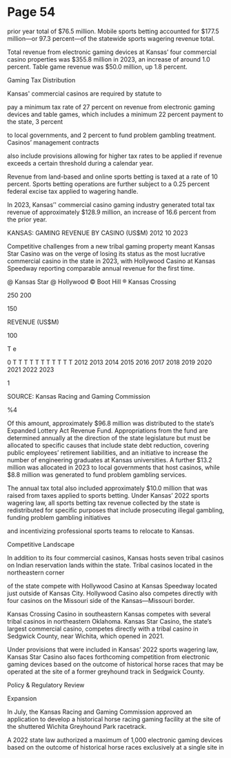 # Page 54

prior year total of $76.5 million. Mobile sports betting
accounted for $177.5 million—or 97.3 percent—of the
statewide sports wagering revenue total.

Total revenue from electronic gaming devices at Kansas’
four commercial casino properties was $355.8 million
in 2023, an increase of around 1.0 percent. Table game
revenue was $50.0 million, up 1.8 percent.

Gaming Tax Distribution

Kansas' commercial casinos are required by statute to

pay a minimum tax rate of 27 percent on revenue from
electronic gaming devices and table games, which includes
a minimum 22 percent payment to the state, 3 percent

to local governments, and 2 percent to fund problem
gambling treatment. Casinos’ management contracts

also include provisions allowing for higher tax rates to be
applied if revenue exceeds a certain threshold during a
calendar year.

Revenue from land-based and online sports betting is
taxed at a rate of 10 percent. Sports betting operations are
further subject to a 0.25 percent federal excise tax applied
to wagering handle.

In 2023, Kansas’' commercial casino gaming industry
generated total tax revenue of approximately $128.9
million, an increase of 16.6 percent from the prior year.

KANSAS: GAMING REVENUE BY CASINO (US$M)
2012 10 2023

Competitive challenges from a new tribal gaming property
meant Kansas Star Casino was on the verge of losing its
status as the most lucrative commercial casino in the
state in 2023, with Hollywood Casino at Kansas Speedway
reporting comparable annual revenue for the first time.

@ Kansas Star @ Hollywood © Boot Hill ® Kansas Crossing

250
200

150

REVENUE (US$M)

100

T e

0 T T T T T T T T T T T
2012 2013 2014 2015 2016 2017 2018 2019 2020 2021 2022 2023

1

SOURCE: Kansas Racing and Gaming Commission

%4

Of this amount, approximately $96.8 million was
distributed to the state’s Expanded Lottery Act Revenue
Fund. Appropriations from the fund are determined
annually at the direction of the state legislature but must
be allocated to specific causes that include state debt
reduction, covering public employees’ retirement liabilities,
and an initiative to increase the number of engineering
graduates at Kansas universities. A further $13.2 million
was allocated in 2023 to local governments that host
casinos, while $8.8 million was generated to fund problem
gambling services.

The annual tax total also included approximately $10.0
million that was raised from taxes applied to sports
betting. Under Kansas’ 2022 sports wagering law, all
sports betting tax revenue collected by the state is
redistributed for specific purposes that include prosecuting
illegal gambling, funding problem gambling initiatives

and incentivizing professional sports teams to relocate to
Kansas.

Competitive Landscape

In addition to its four commercial casinos, Kansas hosts
seven tribal casinos on Indian reservation lands within the
state. Tribal casinos located in the northeastern corner

of the state compete with Hollywood Casino at Kansas
Speedway located just outside of Kansas City. Hollywood
Casino also competes directly with four casinos on the
Missouri side of the Kansas—Missouri border.

Kansas Crossing Casino in southeastern Kansas competes
with several tribal casinos in northeastern Oklahoma.
Kansas Star Casino, the state’s largest commercial casino,
competes directly with a tribal casino in Sedgwick County,
near Wichita, which opened in 2021.

Under provisions that were included in Kansas’ 2022
sports wagering law, Kansas Star Casino also faces
forthcoming competition from electronic gaming devices
based on the outcome of historical horse races that may
be operated at the site of a former greyhound track in
Sedgwick County.

Policy & Regulatory Review

Expansion

In July, the Kansas Racing and Gaming Commission
approved an application to develop a historical horse
racing gaming facility at the site of the shuttered Wichita
Greyhound Park racetrack.

A 2022 state law authorized a maximum of 1,000
electronic gaming devices based on the outcome of
historical horse races exclusively at a single site in
